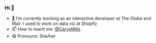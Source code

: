 ### Hi 👋

- 🔭 I’m currently working as an interactive developer at The Globe and Mail. I used to work on data viz at Shopify
- 📫 How to reach me: [@CarysMills](https://twitter.com/CarysMills)
- 😄 Pronouns: She/her
